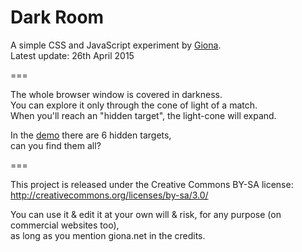 # Dark Room

A simple CSS and JavaScript experiment by [Giona](http://giona.net/).  
Latest update: 26th April 2015

===

The whole browser window is covered in darkness.  
You can explore it only through the cone of light of a match.  
When you'll reach an "hidden target", the light-cone will expand.  

In the [demo](https://giona.net/playground/darkroom/) there are 6 hidden targets,  
can you find them all?

===

This project is released under the Creative Commons BY-SA license:  
http://creativecommons.org/licenses/by-sa/3.0/

You can use it & edit it at your own will & risk, for any purpose (on commercial websites too),  
as long as you mention giona.net in the credits.
